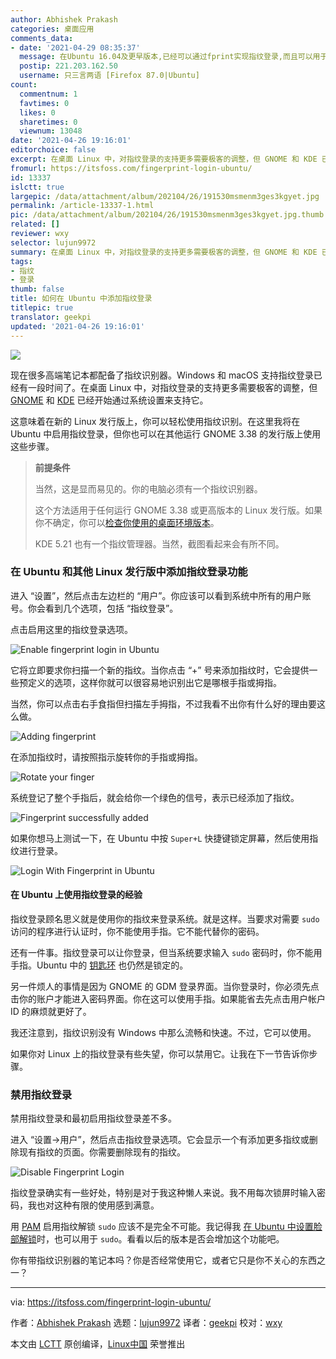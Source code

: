 ```yaml
---
author: Abhishek Prakash
categories: 桌面应用
comments_data:
- date: '2021-04-29 08:35:37'
  message: 在Ubuntu 16.04及更早版本,已经可以通过fprint实现指纹登录,而且可以用于sudo密码验证,转到GNOME以后虽然还是可以指纹登录,但是却失去了sudo验证功能.另外,不能在指纹登录时同步解锁钥匙环也是一直以来的痛点.
  postip: 221.203.162.50
  username: 只三言两语 [Firefox 87.0|Ubuntu]
count:
  commentnum: 1
  favtimes: 0
  likes: 0
  sharetimes: 0
  viewnum: 13048
date: '2021-04-26 19:16:01'
editorchoice: false
excerpt: 在桌面 Linux 中，对指纹登录的支持更多需要极客的调整，但 GNOME 和 KDE 已经开始通过系统设置来支持它。
fromurl: https://itsfoss.com/fingerprint-login-ubuntu/
id: 13337
islctt: true
largepic: /data/attachment/album/202104/26/191530msmenm3ges3kgyet.jpg
permalink: /article-13337-1.html
pic: /data/attachment/album/202104/26/191530msmenm3ges3kgyet.jpg.thumb.jpg
related: []
reviewer: wxy
selector: lujun9972
summary: 在桌面 Linux 中，对指纹登录的支持更多需要极客的调整，但 GNOME 和 KDE 已经开始通过系统设置来支持它。
tags:
- 指纹
- 登录
thumb: false
title: 如何在 Ubuntu 中添加指纹登录
titlepic: true
translator: geekpi
updated: '2021-04-26 19:16:01'
---
```


![](/data/attachment/album/202104/26/191530msmenm3ges3kgyet.jpg)


现在很多高端笔记本都配备了指纹识别器。Windows 和 macOS 支持指纹登录已经有一段时间了。在桌面 Linux 中，对指纹登录的支持更多需要极客的调整，但 [GNOME](https://www.gnome.org/) 和 [KDE](https://kde.org/) 已经开始通过系统设置来支持它。


这意味着在新的 Linux 发行版上，你可以轻松使用指纹识别。在这里我将在 Ubuntu 中启用指纹登录，但你也可以在其他运行 GNOME 3.38 的发行版上使用这些步骤。



> 
> **前提条件**
> 
> 
> 当然，这是显而易见的。你的电脑必须有一个指纹识别器。
> 
> 
> 这个方法适用于任何运行 GNOME 3.38 或更高版本的 Linux 发行版。如果你不确定，你可以[检查你使用的桌面环境版本](https://itsfoss.com/find-desktop-environment/)。
> 
> 
> KDE 5.21 也有一个指纹管理器。当然，截图看起来会有所不同。
> 
> 
> 


### 在 Ubuntu 和其他 Linux 发行版中添加指纹登录功能


进入 “设置”，然后点击左边栏的 “用户”。你应该可以看到系统中所有的用户账号。你会看到几个选项，包括 “指纹登录”。


点击启用这里的指纹登录选项。


![Enable fingerprint login in Ubuntu](/data/attachment/album/202104/26/191603ykjk2n8g3a2krr34.png)


它将立即要求你扫描一个新的指纹。当你点击 “+” 号来添加指纹时，它会提供一些预定义的选项，这样你就可以很容易地识别出它是哪根手指或拇指。


当然，你可以点击右手食指但扫描左手拇指，不过我看不出你有什么好的理由要这么做。


![Adding fingerprint](/data/attachment/album/202104/26/191604e8zvz8dpbt8ismm8.png)


在添加指纹时，请按照指示旋转你的手指或拇指。


![Rotate your finger](/data/attachment/album/202104/26/191605chp049mp664p6up9.png)


系统登记了整个手指后，就会给你一个绿色的信号，表示已经添加了指纹。


![Fingerprint successfully added](/data/attachment/album/202104/26/191605mmzigg5la4xmsskx.png)


如果你想马上测试一下，在 Ubuntu 中按 `Super+L` 快捷键锁定屏幕，然后使用指纹进行登录。


![Login With Fingerprint in Ubuntu](/data/attachment/album/202104/26/191607qzrr0avvpm7dqg4m.jpg)


#### 在 Ubuntu 上使用指纹登录的经验


指纹登录顾名思义就是使用你的指纹来登录系统。就是这样。当要求对需要 `sudo` 访问的程序进行认证时，你不能使用手指。它不能代替你的密码。


还有一件事。指纹登录可以让你登录，但当系统要求输入 `sudo` 密码时，你不能用手指。Ubuntu 中的 [钥匙环](https://itsfoss.com/ubuntu-keyring/) 也仍然是锁定的。


另一件烦人的事情是因为 GNOME 的 GDM 登录界面。当你登录时，你必须先点击你的账户才能进入密码界面。你在这可以使用手指。如果能省去先点击用户帐户 ID 的麻烦就更好了。


我还注意到，指纹识别没有 Windows 中那么流畅和快速。不过，它可以使用。


如果你对 Linux 上的指纹登录有些失望，你可以禁用它。让我在下一节告诉你步骤。


### 禁用指纹登录


禁用指纹登录和最初启用指纹登录差不多。


进入 “设置→用户”，然后点击指纹登录选项。它会显示一个有添加更多指纹或删除现有指纹的页面。你需要删除现有的指纹。


![Disable Fingerprint Login](/data/attachment/album/202104/26/191609ktkchqmxwwrq76w6.png)


指纹登录确实有一些好处，特别是对于我这种懒人来说。我不用每次锁屏时输入密码，我也对这种有限的使用感到满意。


用 [PAM](https://tldp.org/HOWTO/User-Authentication-HOWTO/x115.html) 启用指纹解锁 `sudo` 应该不是完全不可能。我记得我 [在 Ubuntu 中设置脸部解锁](https://itsfoss.com/face-unlock-ubuntu/)时，也可以用于 `sudo`。看看以后的版本是否会增加这个功能吧。


你有带指纹识别器的笔记本吗？你是否经常使用它，或者它只是你不关心的东西之一？




---


via: <https://itsfoss.com/fingerprint-login-ubuntu/>


作者：[Abhishek Prakash](https://itsfoss.com/author/abhishek/) 选题：[lujun9972](https://github.com/lujun9972) 译者：[geekpi](https://github.com/geekpi) 校对：[wxy](https://github.com/wxy)


本文由 [LCTT](https://github.com/LCTT/TranslateProject) 原创编译，[Linux中国](https://linux.cn/) 荣誉推出